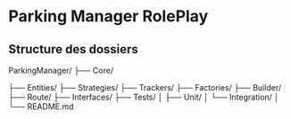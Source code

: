 # Parking Manager RolePlay

## Structure des dossiers

ParkingManager/
├── Core/

├── Entities/
├── Strategies/
├── Trackers/
├── Factories/
├── Builder/
├── Route/
├── Interfaces/
├── Tests/
│   ├── Unit/
│   └── Integration/
│
└── README.md
